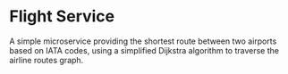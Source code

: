 # Flight Service
A simple microservice providing the shortest route between two airports based on IATA codes, using a simplified Dijkstra algorithm to traverse the airline routes graph.
